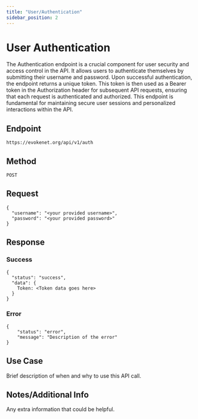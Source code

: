 ```yaml
---
title: "User/Authentication"
sidebar_position: 2
---
```


# User Authentication
The Authentication endpoint is a crucial component for user security and access control in the API. It allows users to authenticate themselves by submitting their username and password. Upon successful authentication, the endpoint returns a unique token. This token is then used as a Bearer token in the Authorization header for subsequent API requests, ensuring that each request is authenticated and authorized. This endpoint is fundamental for maintaining secure user sessions and personalized interactions within the API.

## Endpoint
```https://evokenet.org/api/v1/auth```

## Method
```POST```

## Request
```
{
  "username": "<your provided username>",
  "password": "<your provided password>"
}
```

## Response

### Success
```
{
  "status": "success",
  "data": {
    Token: <Token data goes here>
  }
}
```

### Error
```
{
    "status": "error",
    "message": "Description of the error"
}
```

## Use Case
Brief description of when and why to use this API call.

## Notes/Additional Info
Any extra information that could be helpful.